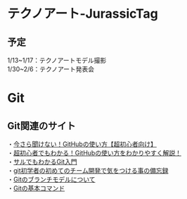 # テクノアート-JurassicTag

## 予定
1/13~1/17：テクノアートモデル撮影  
1/30~2/6：テクノアート発表会

# Git

## Git関連のサイト
・[今さら聞けない！GitHubの使い方【超初心者向け】](https://techacademy.jp/magazine/6235)  
・[超初心者でもわかる！GitHubの使い方をわかりやすく解説！](https://www.sejuku.net/blog/73468)  
・[サルでもわかるGit入門](https://backlog.com/ja/git-tutorial/)  
・[git初学者の初めてのチーム開発で気をつける事の備忘録](https://qiita.com/shh-nkmr/items/fde133cbdfa5f0092be1#comments)  
・[Gitのブランチモデルについて](https://qiita.com/okuderap/items/0b57830d2f56d1d51692)  
・[Gitの基本コマンド](https://qiita.com/konweb/items/621722f67fdd8f86a017)  
